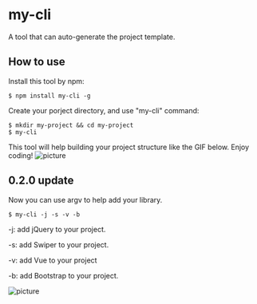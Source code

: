 # my-cli
A tool that can auto-generate the project template.
## How to use
Install this tool by npm:
```
$ npm install my-cli -g
```
Create your porject directory, and use "my-cli" command:
```
$ mkdir my-project && cd my-project
$ my-cli
```
This tool will help building your project structure like the GIF below. Enjoy coding!
![picture](http://ooqymz3vm.bkt.clouddn.com/cli1.gif)

## 0.2.0 update
Now you can use argv to help add your library.
```
$ my-cli -j -s -v -b
```
-j: add jQuery to your project.

-s: add Swiper to your project.

-v: add Vue to your project

-b: add Bootstrap to your project.

![picture](http://ooqymz3vm.bkt.clouddn.com/cli2.png)
